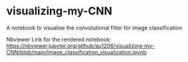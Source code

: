 # visualizing-my-CNN
A notebook to visualise the convolutional filter for image classification

Nbviewer Link for the rendered notebook:
</br>
https://nbviewer.jupyter.org/github/au1206/visualizing-my-CNN/blob/main/Image_classification_visualization.ipynb
